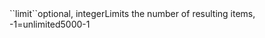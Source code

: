 <tr><td>``limit``</td><td>optional, integer</td><td>Limits the number of resulting items, -1=unlimited</td><td>5000</td><td>-1</td></tr>

